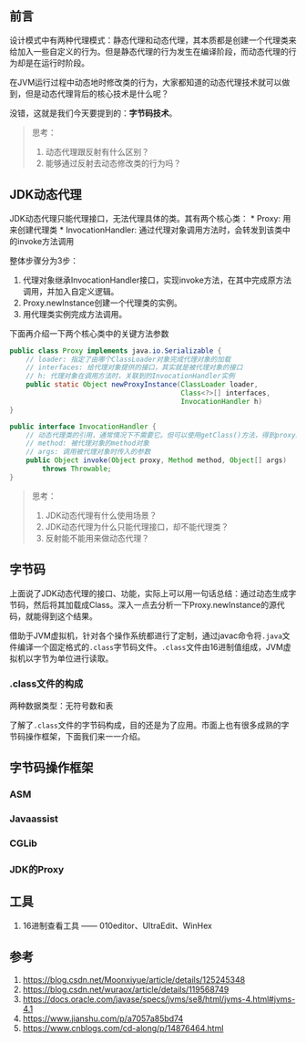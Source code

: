 ## 前言

设计模式中有两种代理模式：静态代理和动态代理，其本质都是创建一个代理类来给加入一些自定义的行为。但是静态代理的行为发生在编译阶段，而动态代理的行为却是在运行时阶段。

在JVM运行过程中动态地时修改类的行为，大家都知道的动态代理技术就可以做到，但是动态代理背后的核心技术是什么呢？

没错，这就是我们今天要提到的：**字节码技术**。

> 思考：
>
> 1.  动态代理跟反射有什么区别？
> 2.  能够通过反射去动态修改类的行为吗？

## JDK动态代理

JDK动态代理只能代理接口，无法代理具体的类。其有两个核心类：
\* Proxy: 用来创建代理类
\* InvocationHandler: 通过代理对象调用方法时，会转发到该类中的invoke方法调用

整体步骤分为3步：

1.  代理对象继承InvocationHandler接口，实现invoke方法，在其中完成原方法调用，并加入自定义逻辑。
2.  Proxy.newInstance创建一个代理类的实例。
3.  用代理类实例完成方法调用。

下面再介绍一下两个核心类中的关键方法参数

```java
public class Proxy implements java.io.Serializable {
    // loader: 指定了由哪个ClassLoader对象完成代理对象的加载
    // interfaces: 给代理对象提供的接口，其实就是被代理对象的接口
    // h: 代理对象在调用方法时，关联到的InvocationHandler实例
    public static Object newProxyInstance(ClassLoader loader,
                                          Class<?>[] interfaces,
                                          InvocationHandler h)
}
```

```java
public interface InvocationHandler {
    // 动态代理类的引用，通常情况下不需要它。但可以使用getClass()方法，得到proxy的Class类从而取得实例的类信息，如方法列表，annotation等
    // method: 被代理对象的method对象
    // args: 调用被代理对象时传入的参数
    public Object invoke(Object proxy, Method method, Object[] args)
        throws Throwable;
}
```

> 思考：
>
> 1.  JDK动态代理有什么使用场景？
> 2.  JDK动态代理为什么只能代理接口，却不能代理类？
> 3.  反射能不能用来做动态代理？

## 字节码

上面说了JDK动态代理的接口、功能，实际上可以用一句话总结：通过动态生成字节码，然后将其加载成Class。深入一点去分析一下Proxy.newInstance的源代码，就能得到这个结果。

借助于JVM虚拟机，针对各个操作系统都进行了定制，通过javac命令将`.java`文件编译一个固定格式的`.class`字节码文件。`.class`文件由16进制值组成，JVM虚拟机以字节为单位进行读取。

### .class文件的构成

两种数据类型：无符号数和表

了解了`.class`文件的字节码构成，目的还是为了应用。市面上也有很多成熟的字节码操作框架，下面我们来一一介绍。

## 字节码操作框架

### ASM

### Javaassist

### CGLib

### JDK的Proxy

## 工具

1.  16进制查看工具 ——  010editor、UltraEdit、WinHex

## 参考

1.  <https://blog.csdn.net/Moonxiyue/article/details/125245348>
2.  <https://blog.csdn.net/wuraox/article/details/119568749>
3.  <https://docs.oracle.com/javase/specs/jvms/se8/html/jvms-4.html#jvms-4.1>
4.  <https://www.jianshu.com/p/a7057a85bd74>
5.  <https://www.cnblogs.com/cd-along/p/14876464.html>

